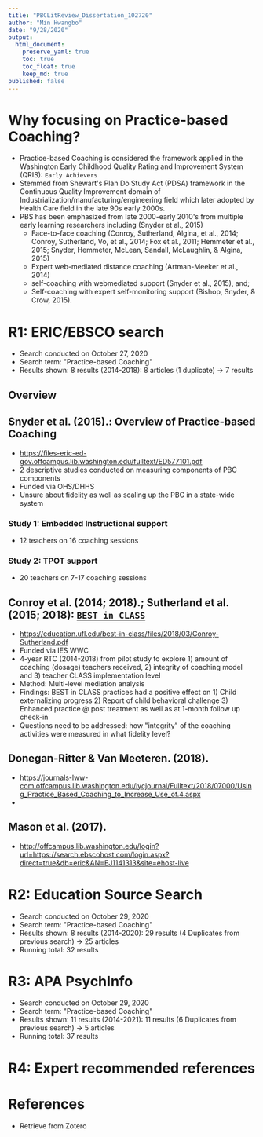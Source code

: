 ```yaml
---
title: "PBCLitReview_Dissertation_102720"
author: "Min Hwangbo"
date: "9/28/2020"
output:
  html_document:
    preserve_yaml: true
    toc: true
    toc_float: true
    keep_md: true
published: false
---
```




# Why focusing on Practice-based Coaching?

* Practice-based Coaching is considered the framework applied in the Washington Early Childhood Quality Rating and Improvement System (QRIS): `Early Achievers`
* Stemmed from Shewart's Plan Do Study Act (PDSA) framework in the Continuous Quality Improvement domain of Industrialization/manufacturing/engineering field which later adopted by Health Care field in the late 90s early 2000s.
* PBS has been emphasized from late 2000-early 2010's from multiple early learning researchers including (Snyder et al., 2015)
  * Face-to-face coaching (Conroy, Sutherland, Algina, et al., 2014; Conroy, Sutherland, Vo, et al., 2014; Fox et al., 2011; Hemmeter et al., 2015; Snyder, Hemmeter, McLean, Sandall, McLaughlin, & Algina, 2015)
  * Expert web-mediated distance coaching (Artman-Meeker et al., 2014)
  * self-coaching with webmediated support (Snyder et al., 2015), and;
  * Self-coaching with expert self-monitoring support (Bishop, Snyder, & Crow, 2015). 


# R1: ERIC/EBSCO search
* Search conducted on October 27, 2020
* Search term: "Practice-based Coaching"
* Results shown: 8 results (2014-2018): 8 articles (1 duplicate) -> 7 results


## Overview

## Snyder et al. (2015).: Overview of Practice-based Coaching
* https://files-eric-ed-gov.offcampus.lib.washington.edu/fulltext/ED577101.pdf
* 2 descriptive studies conducted on measuring components of PBC components
* Funded via OHS/DHHS
* Unsure about fidelity as well as scaling up the PBC in a state-wide system

### Study 1: Embedded Instructional support
* 12 teachers on 16 coaching sessions

### Study 2: TPOT support
* 20 teachers on 7-17 coaching sessions

## Conroy et al. (2014; 2018).; Sutherland et al.(2015; 2018): [`BEST in CLASS`](https://education.ufl.edu/best-in-class/)
* https://education.ufl.edu/best-in-class/files/2018/03/Conroy-Sutherland.pdf
* Funded via IES WWC
* 4-year RTC (2014-2018) from pilot study to explore 1) amount of coaching (dosage) teachers received, 2) integrity of coaching model and 3) teacher CLASS implementation level
* Method: Multi-level mediation analysis
* Findings: BEST in CLASS practices had a positive effect on 1) Child externalizing progress 2) Report of child behavioral challenge 3) Enhanced practice @ post treatment as well as at 1-month follow up check-in
* Questions need to be addressed: how "integrity" of the coaching activities were measured in what fidelity level?

## Donegan-Ritter & Van Meeteren. (2018).
* https://journals-lww-com.offcampus.lib.washington.edu/iycjournal/Fulltext/2018/07000/Using_Practice_Based_Coaching_to_Increase_Use_of.4.aspx
*

## Mason et al. (2017).
* http://offcampus.lib.washington.edu/login?url=https://search.ebscohost.com/login.aspx?direct=true&db=eric&AN=EJ1141313&site=ehost-live

# R2: Education Source Search

* Search conducted on October 29, 2020
* Search term: "Practice-based Coaching"
* Results shown: 8 results (2014-2020): 29 results (4 Duplicates from previous search) -> 25 articles
* Running total: 32 results


# R3: APA PsychInfo

* Search conducted on October 29, 2020
* Search term: "Practice-based Coaching"
* Results shown: 11 results (2014-2021): 11 results (6 Duplicates from previous search) -> 5 articles
* Running total: 37 results

# R4: Expert recommended references

# References
* Retrieve from Zotero



